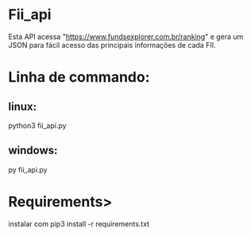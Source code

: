 # Fii_api

Esta API acessa "https://www.fundsexplorer.com.br/ranking" e gera um JSON para fácil acesso das principais informações de cada FII.

# Linha de commando:
## linux: 
python3 fii_api.py
## windows:
py fii_api.py

# Requirements>

instalar com pip3 install -r requirements.txt